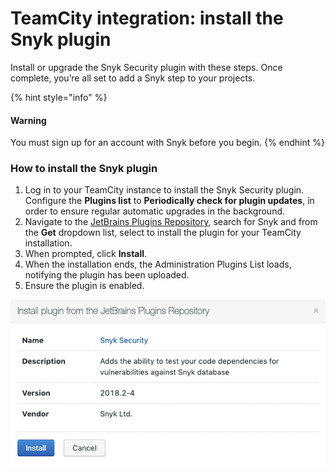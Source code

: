 # TeamCity integration: install the Snyk plugin

Install or upgrade the Snyk Security plugin with these steps. Once complete, you’re all set to add a Snyk step to your projects.

{% hint style="info" %}
#### Warning

You must sign up for an account with Snyk before you begin.
{% endhint %}

### How to install the Snyk plugin

1. Log in to your TeamCity instance to install the Snyk Security plugin. Configure the **Plugins list** to **Periodically check for plugin updates**, in order to ensure regular automatic upgrades in the background.
2. Navigate to the [JetBrains Plugins Repository](https://plugins.jetbrains.com/plugin/12227-snyk-security), search for Snyk and from the **Get** dropdown list, select to install the plugin for your TeamCity installation.
3. When prompted, click **Install**.
4. When the installation ends, the Administration Plugins List loads, notifying the plugin has been uploaded.
5. Ensure the plugin is enabled.

![](../../../../../.gitbook/assets/uuid-fe65f4bc-9578-016c-00dd-6ddb97d2ead7-en.png)
